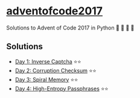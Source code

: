# [adventofcode2017](http://adventofcode.com/2017/)
Solutions to Advent of Code 2017 in Python 🎅 🎄 🐍 🎁

## Solutions
- [Day 1: Inverse Captcha](https://github.com/mfin/adventofcode2017/tree/master/day_01) ⭐️⭐️
- [Day 2: Corruption Checksum](https://github.com/mfin/adventofcode2017/tree/master/day_02) ⭐️⭐️
- [Day 3: Spiral Memory](https://github.com/mfin/adventofcode2017/tree/master/day_03) ⭐️⭐️
- [Day 4: High-Entropy Passphrases](https://github.com/mfin/adventofcode2017/tree/master/day_04) ⭐️⭐️
